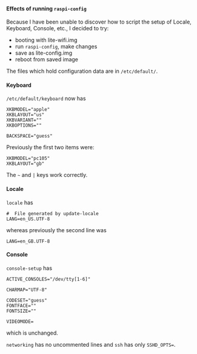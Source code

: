 #### Effects of running ``raspi-config``

Because I have been unable to discover how to script the setup of Locale, Keyboard, Console, etc., I decided to try:

- booting with lite-wifi.img
- run ``raspi-config``, make changes
- save as lite-config.img
- reboot from saved image

The files which hold configuration data are in ``/etc/default/``.

#### Keyboard

``/etc/default/keyboard`` now has

```
XKBMODEL="apple"
XKBLAYOUT="us"
XKBVARIANT=""
XKBOPTIONS=""

BACKSPACE="guess"
```

Previously the first two items were:

```
XKBMODEL="pc105"
XKBLAYOUT="gb"
```

The ``~`` and ``|`` keys work correctly.

#### Locale

``locale`` has 

```
#  File generated by update-locale
LANG=en_US.UTF-8
```

whereas previously the second line was

```
LANG=en_GB.UTF-8
```

#### Console

``console-setup`` has

```
ACTIVE_CONSOLES="/dev/tty[1-6]"

CHARMAP="UTF-8"

CODESET="guess"
FONTFACE=""
FONTSIZE=""

VIDEOMODE=
```

which is unchanged.

``networking`` has no uncommented lines and ``ssh`` has only ``SSHD_OPTS=``.